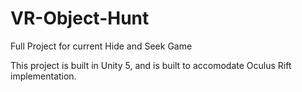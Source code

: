 # VR-Object-Hunt
Full Project for current Hide and Seek Game

This project is built in Unity 5, and is built to accomodate Oculus Rift implementation.
